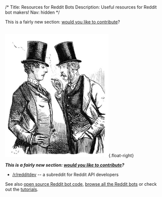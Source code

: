 /*
Title: Resources for Reddit Bots
Description: Useful resources for Reddit bot makers!
Nav: hidden
*/


<div class="note">
  This is a fairly new section: <a href="https://github.com/botwiki/botwiki.org">would you like to contribute</a>?
</div>

<br/>

![Hrmpf!](/content/images/illustrations/taste.jpg){.float-right}

***This is a fairly new section: [would you like to contribute](https://github.com/botwiki/botwiki.org)?***

- [/r/redditdev](https://www.reddit.com/r/redditdev) -- a subreddit for Reddit API developers

See also [open source Reddit bot code](/tag/reddit+opensource), [browse all the Reddit bots](/bots/redditbots) or check out the [tutorials](/tutorials/redditbots).